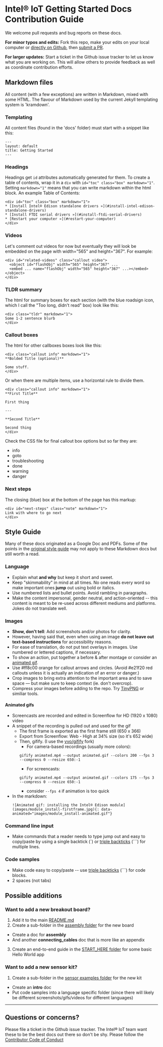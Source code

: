 # Intel® IoT Getting Started Docs Contribution Guide

We welcome pull requests and bug reports on these docs.

**For minor typos and edits:** Fork this repo, make your edits on your local computer or [directly on Github](https://help.github.com/articles/editing-files-in-your-repository/), then [submit a PR](https://help.github.com/articles/using-pull-requests/).

**For larger updates:** Start a ticket in the Github issue tracker to let us know what you are working on. This will allow others to provide feedback as well as coordinate contribution efforts.

## Markdown files

All content (with a few exceptions) are written in Markdown, mixed with some HTML. The flavour of Markdown used by the current Jekyll templating system is 'kramdown'.

### Templating

All content files (found in the 'docs' folder) must start with a snippet like this:

```
---
layout: default
title: Getting Started
---
```

### Headings

Headings get `id` attributes automatically generated for them. To create a table of contents, wrap it in a `div` with `id="toc" class="box" markdown="1"`. Setting `markdown="1"` means that you can write markdown within the html block. An example Table of Contents:

```
<div id="toc" class="box" markdown="1">
* [Install Intel® Edison standalone drivers »](#install-intel-edison-standalone-drivers)
* [Install FTDI serial drivers »](#install-ftdi-serial-drivers)
* [Restart your computer »](#restart-your-computer)
</div>
```

### Videos

Let's comment out videos for now but eventually they will look be embedded on the page with width="565" and height="367". For example:

```
<div id="related-videos" class="callout video">
  <object id="flashObj" width="565" height="367" ...
  <embed ... name="flashObj" width="565" height="367" ...></embed></object>
</div>
```

### TLDR summary

The html for summary boxes for each section (with the blue roadsign icon, which I call the "Too long, didn't read" box) look like this:

```
<div class="tldr" markdown="1">
Some 1-2 sentence blurb
</div>
```

### Callout boxes

The html for other callboxes boxes look like this:

```
<div class="callout info" markdown="1">
**Bolded Title (optional)**

Some stuff.
</div>
```

Or when there are multiple items, use a horizontal rule to divide them.

```
<div class="callout info" markdown="1">
**First Title**

First thing

---

**Second Title**

Second thing
</div>
```

Check the CSS file for final callout box options but so far they are:

* info
* goto
* troubleshooting
* done
* warning
* danger


### Next steps

The closing (blue) box at the bottom of the page has this markup:

```
<div id="next-steps" class="note" markdown="1">
Link with where to go next
</div>
```


## Style Guide

Many of these docs originated as a Google Doc and PDFs. Some of the points in the [original style guide](https://docs.google.com/document/d/1C-UeNNmMEX-wXcJLTrflbCm_L93bq3g0aa2CTHNf6Aw/preview) may not apply to these Markdown docs but still worth a read. 

### Language

* Explain what **and why** but keep it short and sweet.
* Keep "skimmability" in mind at all times. No one reads every word so make important ones **jump** out using bold or italics.
* Use numbered lists and bullet points. Avoid rambling in paragraphs.
* Make the content impersonal, gender neutral, and action-oriented -- this content is meant to be re-used across different mediums and platforms. Jokes do not translate well.

### Images

* **Show, don't tell**: Add screenshots and/or photos for clarity.
* However, having said that, even when using an image **do not leave out text-based instructions** for accessibility reasons.
* For ease of translation, do not put text overlays in images. Use numbered or lettered captions, if necessary.
* To show an action, put together a before & after montage or consider an [animated gif](https://github.com/vvo/gifify).
* Use #ff8c00 orange for callout arrows and circles. (Avoid #e21f20 red callouts unless it is actually an indication of an error or danger.)
* Crop images to bring extra attention to the important area and to save space — but make sure to keep context (ie. don't overcrop).
* Compress your images before adding to the repo. Try [TinyPNG](https://tinypng.com/) or similiar tools.

#### Animated gifs

* Screencasts are recorded and edited in Screenflow for HD (1920 x 1080) video
* A snippet of the recording is pulled out and used for the gif
  * The first frame is exported as the first frame still (650 x 366)
  * Export from Screenflow: Web - High at 34% size (so it's 652 wide)
  * Then, gifify. (I use the [vvo/gifify](https://github.com/vvo/gifify) fork)
    * For camera-based recordings (usually more colors): 
    ```
    gifify animated.mp4 --output animated.gif --colors 200 --fps 3 --compress 0 --resize 650:-1
    ```
    * For screencasts:
    ```
    gifify animated.mp4 --output animated.gif --colors 175 --fps 3 --compress 0 --resize 650:-1
    ```
    * consider `--fps 4` if animation is too quick
* In the markdown:
  ```
  ![Animated gif: installing the Intel® Edison module](images/module_install-firstframe.jpg){: data-animated="images/module_install-animated.gif"}
  ```


### Command line input

* Make commands that a reader needs to type jump out and easy to copy/paste by using a single backtick (\`) or [triple backticks](https://help.github.com/articles/github-flavored-markdown/#fenced-code-blocks) (```) for multiple lines.

### Code samples

* Make code easy to copy/paste -- use [triple backticks](https://help.github.com/articles/github-flavored-markdown/#fenced-code-blocks) (```) for code blocks.
* 2 spaces (not tabs)

## Possible additions

### Want to add a new breakout board?

1. Add it to the main [README.md](README.md)
2. Create a sub-folder in the [assembly folder](/assembly) for the new board
  * Create a doc for **assembly**
  * And another **connecting_cables** doc that is more like an appendix
3. Create an end-to-end guide in the [START_HERE folder](START_HERE/) for some basic Hello World app

### Want to add a new sensor kit?

1. Create a sub-folder in the [sensor examples folder](/sensor_examples) for the new kit
  * Create an **intro** doc
  * Put code samples into a language specific folder (since there will likely be different screenshots/gifs/videos for different languages)

---

## Questions or concerns?

Please file a ticket in the Github issue tracker. The Intel® IoT team want these to be the best docs out there so don't be shy. Please follow the [Contributor Code of Conduct](CODE_OF_CONDUCT.md)
